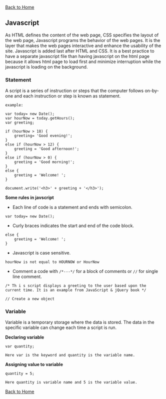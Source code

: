 [Back to Home](README.md)

## **Javascript**

As HTML defines the content of the web page, CSS specifies the layout of the web page, Javascript programs the behavior of the web pages. It is the layer that makes the web pages interactive and enhance the usability of the site. Javascript is added last after HTML and CSS. It is a best practice to have a separate javascript file than having javascript on the html page because it allows html page to load first and minimize interruption while the javascript is loading on the background.

### Statement

A script is a series of instruction or steps that the computer follows on-by-one and each instruction or step is known as statement. 

```
example:

var today= new Date();
var hourNow = today.getHours();
var greeting;

if (hourNow > 18) {
    greeting= 'Good evening!';
}
else if (hourNow > 12) {
    greeting = 'Good afternoon!';
}
else if (hourNow > 0) {
    greeting = 'Good morning!';
}
else {
    greeting = 'Welcome! ';
}

document.write('<h3>' + greeting + '</h3>'); 
```

**Some rules in javscript**

- Each line of code is a statement and ends with semicolon.

`var today= new Date();`

- Curly braces indicates the start and end of the code block.

```
else {
    greeting = 'Welcome! ';
}
```
- Javascript is case sensitive.

`hourNow is not equal to HOURNOW or HourNow`

- Comment a code with `/*---*/` for a block of comments or `//` for single line comment.

`/* Th i s script displays a greeting to
the user based upon the current time.
It is an example from JavaScript & jQuery book */`

`// Create a new object`

### Variable

Variable is a temporary storage where the data is stored. The data in the specific variable can change each time a script is run.

**Declaring variable**

```
var quantity;

Here var is the keyword and quantity is the variable name.
```

**Assigning value to variable**

```
quantity = 5;

Here quantity is variable name and 5 is the variable value.

```
[Back to Home](README.md)
